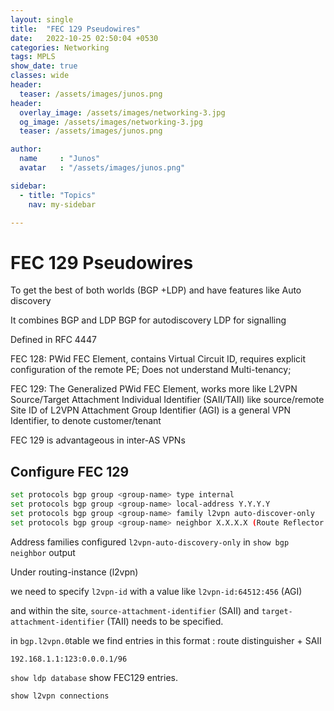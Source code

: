 ```yaml
---
layout: single
title:  "FEC 129 Pseudowires"
date:   2022-10-25 02:50:04 +0530
categories: Networking
tags: MPLS
show_date: true
classes: wide
header:
  teaser: /assets/images/junos.png
header:
  overlay_image: /assets/images/networking-3.jpg
  og_image: /assets/images/networking-3.jpg
  teaser: /assets/images/junos.png

author:
  name     : "Junos"
  avatar   : "/assets/images/junos.png"

sidebar:
  - title: "Topics"
    nav: my-sidebar

---
```


# FEC 129 Pseudowires

To get the best of both worlds (BGP +LDP) and have features like Auto discovery

It combines BGP and LDP
BGP for autodiscovery
LDP for signalling 

Defined in RFC 4447

FEC 128: PWid FEC Element, contains Virtual Circuit ID, requires explicit configuration of the remote PE; Does not understand Multi-tenancy;

FEC 129: The Generalized PWid FEC Element, works more like L2VPN
Source/Target Attachment Individual Identifier (SAII/TAII)
like source/remote Site ID of L2VPN
Attachment Group Identifier (AGI) is a general VPN Identifier, to denote customer/tenant

FEC 129 is advantageous in inter-AS VPNs


## Configure FEC 129

```sh
set protocols bgp group <group-name> type internal
set protocols bgp group <group-name> local-address Y.Y.Y.Y
set protocols bgp group <group-name> family l2vpn auto-discover-only
set protocols bgp group <group-name> neighbor X.X.X.X (Route Reflector IP)
```

Address families configured `l2vpn-auto-discovery-only` in `show bgp neighbor` output

Under routing-instance (l2vpn)

we need to specify `l2vpn-id` with a value like `l2vpn-id:64512:456` (AGI)

and within the site, `source-attachment-identifier` (SAII) and `target-attachment-identifier` (TAII) needs to be specified.

in `bgp.l2vpn.0`table we find entries in this format : route distinguisher + SAII 

`192.168.1.1:123:0.0.0.1/96`

`show ldp database` show FEC129 entries.



`show l2vpn connections`



